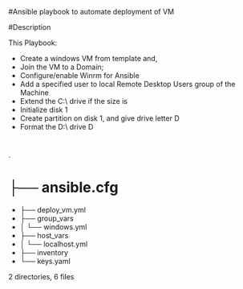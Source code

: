#Ansible playbook to automate deployment of VM

#Description

This Playbook:

- Create a windows VM from template and,
- Join the VM to a Domain;
- Configure/enable Winrm for Ansible
- Add a specified user to local Remote Desktop Users group of the Machine
- Extend the C:\ drive if the size is
- Initialize disk 1
- Create partition on disk 1, and give drive letter D
- Format the D:\ drive D

#

 .
# ├── ansible.cfg
- ├── deploy_vm.yml
- ├── group_vars
- │ └── windows.yml
- ├── host_vars
- │ └── localhost.yml
- ├── inventory
- └── keys.yaml

2 directories, 6 files
